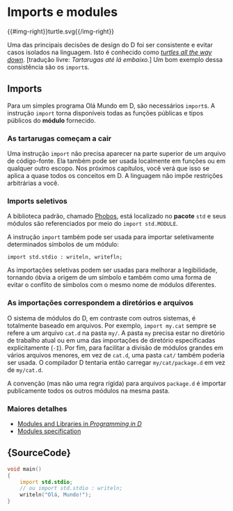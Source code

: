 # Imports e modules

{{#img-right}}turtle.svg{{/img-right}}

Uma das principais decisões de design do D foi ser consistente e evitar casos isolados
na linguagem.
Isto é conhecido como [_turtles all the way down_](https://en.wikipedia.org/wiki/Turtles_all_the_way_down). [tradução livre: _Tartarugas até lá embaixo._]
Um bom exemplo dessa consistência são os `import`s.

## Imports

Para um simples programa Olá Mundo em D, são necessários `import`s.
A instrução `import` torna disponíveis todas as funções públicas
e tipos públicos do **módulo** fornecido.

### As tartarugas começam a cair

Uma instrução `import` não precisa aparecer na parte superior de um arquivo de código-fonte.
Ela também pode ser usada localmente em funções ou em qualquer outro escopo.
Nos próximos capítulos, você verá que isso se aplica a quase todos os conceitos em D. A linguagem não impõe restrições arbitrárias a você.

### Imports seletivos

A biblioteca padrão, chamado [Phobos](https://dlang.org/phobos/),
está localizado no **pacote** `std`
e seus módulos são referenciados por meio do `import std.MODULE`.

A instrução `import` também pode ser usada para importar seletivamente
determinados símbolos de um módulo:

    import std.stdio : writeln, writefln;

As importações seletivas podem ser usadas para melhorar a legibilidade, tornando
óbvia a origem de um símbolo e também como uma forma de
evitar o conflito de símbolos com o mesmo nome de módulos diferentes.

### As importações correspondem a diretórios e arquivos

O sistema de módulos do D, em contraste com outros sistemas, é totalmente baseado em arquivos.
Por exemplo, `import my.cat` sempre se refere a um arquivo `cat.d` na pasta `my/`.
A pasta `my` precisa estar no diretório de trabalho atual ou
em uma das importações de diretório especificadas explicitamente (`-I`).
Por fim, para facilitar a divisão de módulos grandes em vários arquivos menores,
em vez de `cat.d`, uma pasta `cat/` também poderia ser usada.
O compilador D tentaria então carregar `my/cat/package.d` em vez de `my/cat.d`.

A convenção (mas não uma regra rígida) para arquivos `package.d` é importar publicamente
todos os outros módulos na mesma pasta.

### Maiores detalhes

- [Modules and Libraries in _Programming in D_](http://ddili.org/ders/d.en/modules.html)
- [Modules specification](https://dlang.org/spec/module.html)

## {SourceCode}

```d
void main()
{
    import std.stdio;
    // ou import std.stdio : writeln;
    writeln("Olá, Mundo!");
}
```